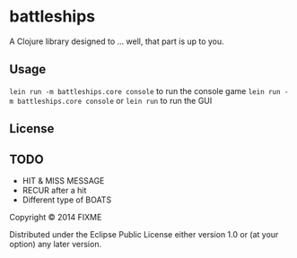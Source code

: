 # battleships

A Clojure library designed to ... well, that part is up to you.

## Usage

`lein run -m battleships.core console` to run the console game
`lein run -m battleships.core console` or `lein run` to run the GUI

## License

## TODO
* HIT & MISS MESSAGE
* RECUR after a hit
* Different type of BOATS

Copyright © 2014 FIXME

Distributed under the Eclipse Public License either version 1.0 or (at
your option) any later version.
